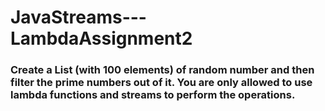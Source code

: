# JavaStreams---LambdaAssignment2

### Create a List <Integer>(with 100 elements) of random number and then filter the prime numbers out of it. You are only allowed to use lambda functions and streams to perform the operations.
